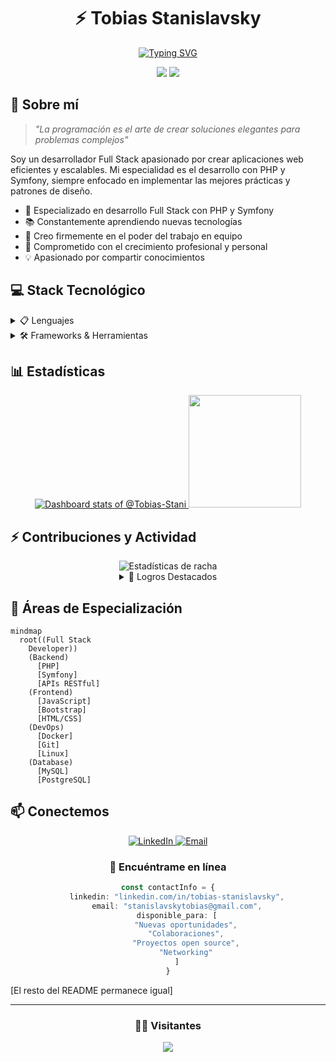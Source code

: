 <div align="center">
  
# ⚡️ Tobias Stanislavsky
  
[![Typing SVG](https://readme-typing-svg.demolab.com?font=Fira+Code&duration=3000&pause=1000&color=2C91F7&center=true&vCenter=true&width=435&lines=Full+Stack+Developer;PHP+%7C+Symfony+Specialist;Always+learning+new+technologies)](https://git.io/typing-svg)

<p>
  <a href="https://linkedin.com/in/tobias-stanislavsky-14641a22b"><img src="https://img.shields.io/badge/LinkedIn-0077B5?style=for-the-badge&logo=linkedin&logoColor=white"/></a>
  <a href="mailto:stanislavskytobias@gmail.com"><img src="https://img.shields.io/badge/Gmail-D14836?style=for-the-badge&logo=gmail&logoColor=white"/></a>
</p>

</div>

## 🚀 Sobre mí 

> *"La programación es el arte de crear soluciones elegantes para problemas complejos"*

Soy un desarrollador Full Stack apasionado por crear aplicaciones web eficientes y escalables. Mi especialidad es el desarrollo con PHP y Symfony, siempre enfocado en implementar las mejores prácticas y patrones de diseño.

- 🔭 Especializado en desarrollo Full Stack con PHP y Symfony
- 📚 Constantemente aprendiendo nuevas tecnologías
- 👥 Creo firmemente en el poder del trabajo en equipo
- 🌱 Comprometido con el crecimiento profesional y personal
- 💡 Apasionado por compartir conocimientos

## 💻 Stack Tecnológico

<details>
<summary>📋 Lenguajes</summary>

```javascript
const languages = {
    backend: ['PHP', 'Python', 'Java', 'C'],
    frontend: ['JavaScript', 'HTML5', 'CSS3', 'Sass'],
    focus: 'Siempre aprendiendo nuevas tecnologías'
}
```

</details>

<details>
<summary>🛠️ Frameworks & Herramientas</summary>

<div align="center">

| Frameworks | Herramientas | DevOps |
|------------|-------------|---------|
| ![Symfony](https://img.shields.io/badge/Symfony-000000?style=for-the-badge&logo=symfony&logoColor=white) | ![VS Code](https://img.shields.io/badge/VS_Code-007ACC?style=for-the-badge&logo=visual-studio-code&logoColor=white) | ![Docker](https://img.shields.io/badge/Docker-2496ED?style=for-the-badge&logo=docker&logoColor=white) |
| ![Bootstrap](https://img.shields.io/badge/Bootstrap-563D7C?style=for-the-badge&logo=bootstrap&logoColor=white) | ![Git](https://img.shields.io/badge/Git-F05032?style=for-the-badge&logo=git&logoColor=white) | ![Linux](https://img.shields.io/badge/Linux-FCC624?style=for-the-badge&logo=linux&logoColor=black) |

</div>
</details>

## 📊 Estadísticas

<div align="center">

<a href="https://next.ossinsight.io/widgets/official/compose-user-dashboard-stats?user_id=94922759" target="_blank">
  <picture>
    <source media="(prefers-color-scheme: dark)" srcset="https://next.ossinsight.io/widgets/official/compose-user-dashboard-stats/thumbnail.png?user_id=94922759&image_size=auto&color_scheme=dark">
    <img alt="Dashboard stats of @Tobias-Stani" src="https://next.ossinsight.io/widgets/official/compose-user-dashboard-stats/thumbnail.png?user_id=94922759&image_size=auto&color_scheme=light">
  </picture>
</a>

<img height="180em" src="https://github-readme-stats-eight-theta.vercel.app/api/top-langs/?username=Tobias-Stani&layout=compact&langs_count=8&theme=tokyonight"/>

</div>

## ⚡ Contribuciones y Actividad

<div align="center">

<img src="https://github-readme-streak-stats.herokuapp.com/?user=Tobias-Stani&theme=tokyonight" alt="Estadísticas de racha" />

<details>
<summary>🌟 Logros Destacados</summary>

| 🏆 Logros | 🎯 Metas 2024 |
|-----------|---------------|
| Desarrollo de aplicaciones web con Symfony | Dominar Docker y CI/CD |
| Implementación de arquitecturas escalables | Contribuir a proyectos open source |
| Integración de sistemas complejos | Aprender nuevos frameworks |
| Optimización de rendimiento en PHP | Especialización en Cloud Computing |

</details>

</div>

## 🎯 Áreas de Especialización

```mermaid
mindmap
  root((Full Stack
    Developer))
    (Backend)
      [PHP]
      [Symfony]
      [APIs RESTful]
    (Frontend)
      [JavaScript]
      [Bootstrap]
      [HTML/CSS]
    (DevOps)
      [Docker]
      [Git]
      [Linux]
    (Database)
      [MySQL]
      [PostgreSQL]
```

## 📫 Conectemos

<div align="center">
  
<a href="https://www.linkedin.com/in/tobias-stanislavsky">
  <img src="https://img.shields.io/badge/linkedin-%230077B5.svg?style=for-the-badge&logo=linkedin&logoColor=white" alt="LinkedIn"/>
</a>
<a href="mailto:stanislavskytobias@gmail.com">
  <img src="https://img.shields.io/badge/Gmail-D14836?style=for-the-badge&logo=gmail&logoColor=white" alt="Email"/>
</a>

### 💬 Encuéntrame en línea

```typescript
const contactInfo = {
    linkedin: "linkedin.com/in/tobias-stanislavsky",
    email: "stanislavskytobias@gmail.com",
    disponible_para: [
        "Nuevas oportunidades",
        "Colaboraciones",
        "Proyectos open source",
        "Networking"
    ]
}
```

</div>

[El resto del README permanece igual]

---

<div align="center">
  
### 👨‍💻 Visitantes

![](https://komarev.com/ghpvc/?username=Tobias-Stani&color=blue&style=for-the-badge)

</div>
